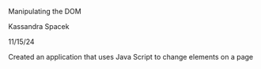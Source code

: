 Manipulating the DOM

Kassandra Spacek

11/15/24

Created an application that uses Java Script to change elements on a page
